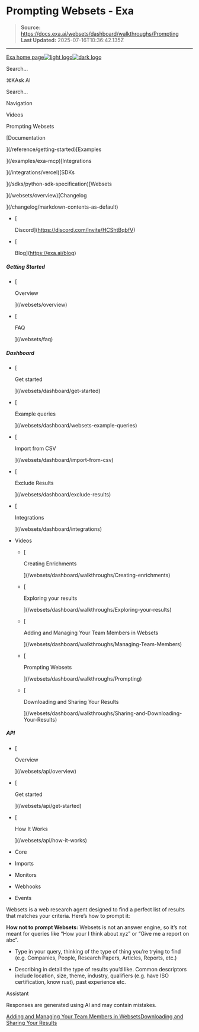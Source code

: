 # Prompting Websets - Exa

> **Source:** https://docs.exa.ai/websets/dashboard/walkthroughs/Prompting  
> **Last Updated:** 2025-07-16T10:36:42.135Z

---

[Exa home page![light logo](https://mintlify.s3.us-west-1.amazonaws.com/exa-52/logo/light.png)![dark logo](https://mintlify.s3.us-west-1.amazonaws.com/exa-52/logo/dark.png)](/)

Search...

⌘KAsk AI

Search...

Navigation

Videos

Prompting Websets

[Documentation

](/reference/getting-started)[Examples

](/examples/exa-mcp)[Integrations

](/integrations/vercel)[SDKs

](/sdks/python-sdk-specification)[Websets

](/websets/overview)[Changelog

](/changelog/markdown-contents-as-default)

*   [
    
    Discord](https://discord.com/invite/HCShtBqbfV)
*   [
    
    Blog](https://exa.ai/blog)

##### Getting Started

*   [
    
    Overview
    
    
    
    ](/websets/overview)
*   [
    
    FAQ
    
    
    
    ](/websets/faq)

##### Dashboard

*   [
    
    Get started
    
    
    
    ](/websets/dashboard/get-started)
*   [
    
    Example queries
    
    
    
    ](/websets/dashboard/websets-example-queries)
*   [
    
    Import from CSV
    
    
    
    ](/websets/dashboard/import-from-csv)
*   [
    
    Exclude Results
    
    
    
    ](/websets/dashboard/exclude-results)
*   [
    
    Integrations
    
    
    
    ](/websets/dashboard/integrations)
*   Videos
    
    *   [
        
        Creating Enrichments
        
        
        
        ](/websets/dashboard/walkthroughs/Creating-enrichments)
    *   [
        
        Exploring your results
        
        
        
        ](/websets/dashboard/walkthroughs/Exploring-your-results)
    *   [
        
        Adding and Managing Your Team Members in Websets
        
        
        
        ](/websets/dashboard/walkthroughs/Managing-Team-Members)
    *   [
        
        Prompting Websets
        
        
        
        ](/websets/dashboard/walkthroughs/Prompting)
    *   [
        
        Downloading and Sharing Your Results
        
        
        
        ](/websets/dashboard/walkthroughs/Sharing-and-Downloading-Your-Results)

##### API

*   [
    
    Overview
    
    
    
    ](/websets/api/overview)
*   [
    
    Get started
    
    
    
    ](/websets/api/get-started)
*   [
    
    How It Works
    
    
    
    ](/websets/api/how-it-works)
*   Core
    
*   Imports
    
*   Monitors
    
*   Webhooks
    
*   Events
    

Websets is a web research agent designed to find a perfect list of results that matches your criteria. Here’s how to prompt it:

**How not to prompt Websets:** Websets is not an answer engine, so it’s not meant for queries like “How your I think about xyz” or “Give me a report on abc”.

*   Type in your query, thinking of the type of thing you’re trying to find (e.g. Companies, People, Research Papers, Articles, Reports, etc.)
    
*   Describing in detail the type of results you’d like. Common descriptors include location, size, theme, industry, qualifiers (e.g. have ISO certification, know rust), past experience etc.
    

Assistant

Responses are generated using AI and may contain mistakes.

[Adding and Managing Your Team Members in Websets](/websets/dashboard/walkthroughs/Managing-Team-Members)[Downloading and Sharing Your Results](/websets/dashboard/walkthroughs/Sharing-and-Downloading-Your-Results)